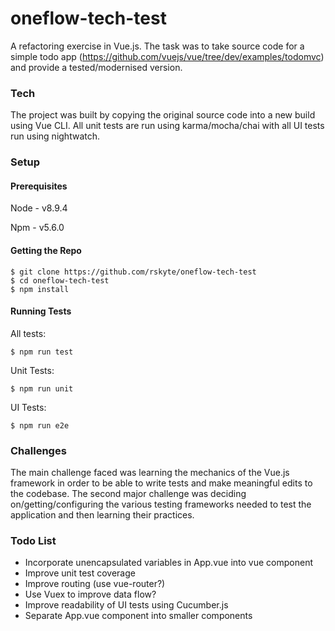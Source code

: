# oneflow-tech-test

A refactoring exercise in Vue.js. The task was to take source code for a simple todo app (https://github.com/vuejs/vue/tree/dev/examples/todomvc) and provide a tested/modernised version.

### Tech

The project was built by copying the original source code into a new build using Vue CLI. All unit tests are run using karma/mocha/chai
with all UI tests run using nightwatch.

### Setup

#### Prerequisites

Node - v8.9.4

Npm - v5.6.0

#### Getting the Repo

```
$ git clone https://github.com/rskyte/oneflow-tech-test
$ cd oneflow-tech-test
$ npm install
```

#### Running Tests

All tests:
```
$ npm run test
```

Unit Tests:
```
$ npm run unit
```

UI Tests:
```
$ npm run e2e
```

### Challenges

The main challenge faced was learning the mechanics of the Vue.js framework in order to be able to write tests and make meaningful edits to the codebase. The second major challenge was deciding on/getting/configuring the various testing frameworks needed to test the application and then learning their practices.

### Todo List

- Incorporate unencapsulated variables in App.vue into vue component
- Improve unit test coverage
- Improve routing (use vue-router?)
- Use Vuex to improve data flow?
- Improve readability of UI tests using Cucumber.js
- Separate App.vue component into smaller components

